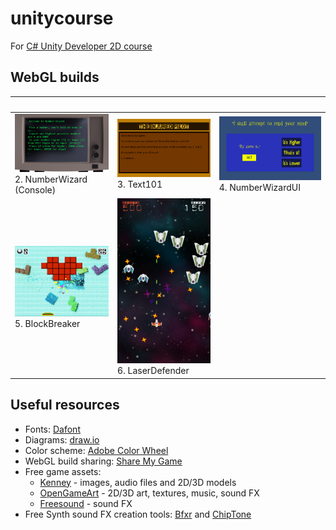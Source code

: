 # unitycourse
For [C# Unity Developer 2D course](https://www.udemy.com/unitycourse/)

## WebGL builds
&nbsp; | &nbsp; | &nbsp;
--- | --- | ---
[![NumberWizard (Console)](/docs/02-NumberWizard/thumbnail.png)](https://runninglvlan.github.io/unitycourse/02-NumberWizard/)<br>2. NumberWizard (Console) | [![Text101](/docs/03-Text101/thumbnail.png)](https://runninglvlan.github.io/unitycourse/03-Text101/)<br>3. Text101 | [![NumberWizardUI](/docs/04-NumberWizardUI/thumbnail.png)](https://runninglvlan.github.io/unitycourse/04-NumberWizardUI/)<br>4. NumberWizardUI
[![BlockBreaker](/docs/05-BlockBreaker/thumbnail.png)](https://runninglvlan.github.io/unitycourse/05-BlockBreaker/)<br>5. BlockBreaker | [![LaserDefender](/docs/06-LaserDefender/thumbnail.png)](https://runninglvlan.github.io/unitycourse/06-LaserDefender/)<br>6. LaserDefender | 

## Useful resources
- Fonts: [Dafont](https://www.dafont.com/)
- Diagrams: [draw.io](https://www.draw.io/)
- Color scheme: [Adobe Color Wheel](https://color.adobe.com/create/color-wheel/)
- WebGL build sharing: [Share My Game](http://www.sharemygame.com/)
- Free game assets:
  - [Kenney](https://kenney.nl/assets) - images, audio files and 2D/3D models
  - [OpenGameArt](https://opengameart.org/) - 2D/3D art, textures, music, sound FX
  - [Freesound](https://freesound.org/) - sound FX
- Free Synth sound FX creation tools: [Bfxr](https://www.bfxr.net/) and [ChipTone](http://sfbgames.com/chiptone/)
